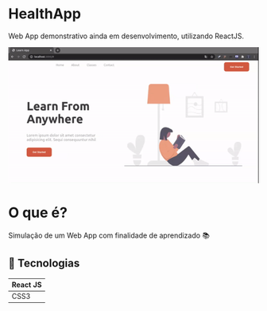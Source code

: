 
 # HealthApp


Web App demonstrativo ainda em desenvolvimento, utilizando ReactJS.

 <img alt="HealthApp" src="src/assets/LearnApp.gif" width="600px" />

# O que é?
Simulação de um Web App com finalidade de aprendizado :books:

## :iphone: Tecnologias

<table>
  <thead>
    <th>React JS</th>
  </thead>
  <tbody>
    <tr>
      <td>CSS3</td>
    </tr>
</table>

